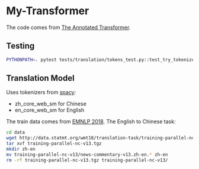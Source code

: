 # My-Transformer
The code comes from [The Annotated Transformer](https://nlp.seas.harvard.edu/annotated-transformer/).

## Testing
```bash
PYTHONPATH=. pytest tests/translation/tokens_test.py::test_try_tokenizer -s
```

## Translation Model
Uses tokenizers from [spacy](https://spacy.io):
- zh_core_web_sm for Chinese
- en_core_web_sm for English

The train data comes from [EMNLP 2018](https://statmt.org/wmt18/translation-task.html). The English to Chinese task:

```bash
cd data
wget http://data.statmt.org/wmt18/translation-task/training-parallel-nc-v13.tgz
tar xvf training-parallel-nc-v13.tgz
mkdir zh-en
mv training-parallel-nc-v13/news-commentary-v13.zh-en.* zh-en
rm -rf training-parallel-nc-v13.tgz training-parallel-nc-v13/
```
